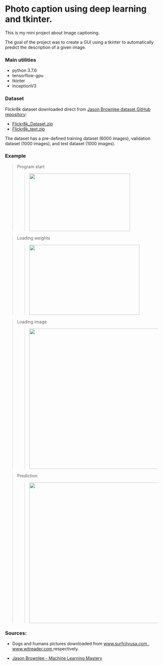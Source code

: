 # Photo caption using deep learning and tkinter.

This is my mini project about Image captioning.

The goal of the project was to create a GUI using a tkinter to automatically predict the description of a given image.

### Main utilities
- python 3.7.6 
- tensorflow-gpu
- tkinter
- InceptionV3

### Dataset
Flickr8k dataset downloaded direct from [Jason Brownlee dataset GitHub repository](https://github.com/jbrownlee/Datasets):
- [Flickr8k_Dataset.zip](https://github.com/jbrownlee/Datasets/releases/download/Flickr8k/Flickr8k_Dataset.zip)
- [Flickr8k_text.zip](https://github.com/jbrownlee/Datasets/releases/download/Flickr8k/Flickr8k_text.zip)

The dataset has a pre-defined training dataset (6000 images), validation dataset (1000 images), and test dataset (1000 images).

### Example 

> Program start
>><img src="https://github.com/pawelgodkowicz/image_caption/blob/master/img_readme/01.png?raw=true" width="332" height="190">

> Loading weights
>><img src="https://github.com/pawelgodkowicz/image_caption/blob/master/img_readme/02.png?raw=true" width="363" height="231">

> Loading image
>><img src="https://github.com/pawelgodkowicz/image_caption/blob/master/img_readme/03.png?raw=true" width="495" height="462">

> Prediction 
>><img src="https://github.com/pawelgodkowicz/image_caption/blob/master/img_readme/04.png?raw=true" width="783" height="463">


### Sources:

- Dogs and humans pictures downloaded from [www.surfcityusa.com ](https://www.surfcityusa.com/things-to-do/beaches/dog-beach/), [www.witreader.com ](https://witreader.com/articles/841395073709/) respectively.

- [Jason Brownlee - Machine Learning Mastery](https://machinelearningmastery.com/develop-a-deep-learning-caption-generation-model-in-python/)

